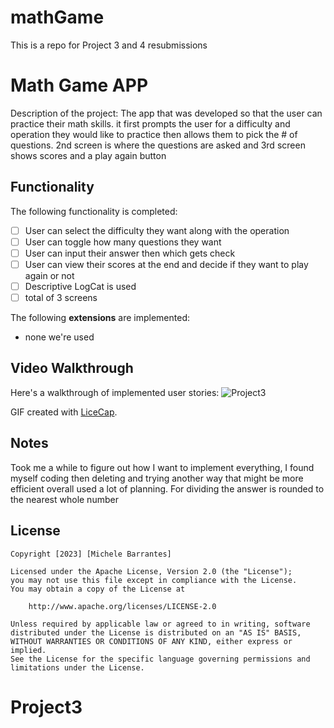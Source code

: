 # mathGame
This is a repo for Project 3 and 4 resubmissions
# Math Game APP

Description of the project:
The app that was developed so that the user can practice their math skills.
it first prompts the user for a difficulty and operation they would like to practice then allows them to pick the # of questions. 2nd screen is where the 
questions are asked and 3rd screen shows scores and a play again button

## Functionality 

The following functionality is completed:

* [ ] User can select the difficulty they want along with the operation 
* [ ] User can toggle how many questions they want
* [ ] User can input their answer then which gets check
* [ ] User can view their scores at the end and decide if they want to play again or not
* [ ] Descriptive LogCat is used
* [ ] total of 3 screens

The following **extensions** are implemented:
* none we're used 

## Video Walkthrough

Here's a walkthrough of implemented user stories:
![Project3](https://github.com/m1chele11/michele-323/assets/143828201/11b98ba4-fcd4-4cc7-8ffb-89ffa9931341)



GIF created with [LiceCap](http://www.cockos.com/licecap/).

## Notes
Took me a while to figure out how I want to implement everything, I found myself coding then deleting and trying another way that might be more efficient overall used a lot of planning. For dividing the answer is rounded to the nearest whole number

## License

    Copyright [2023] [Michele Barrantes]

    Licensed under the Apache License, Version 2.0 (the "License");
    you may not use this file except in compliance with the License.
    You may obtain a copy of the License at

        http://www.apache.org/licenses/LICENSE-2.0

    Unless required by applicable law or agreed to in writing, software
    distributed under the License is distributed on an "AS IS" BASIS,
    WITHOUT WARRANTIES OR CONDITIONS OF ANY KIND, either express or implied.
    See the License for the specific language governing permissions and
    limitations under the License.
# Project3
